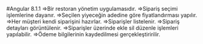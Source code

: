 #Angular 8.1.1
=>Bir restoran yönetim uygulamasıdır.
=>Sipariş seçimi işlemlerine dayanır.
=>Seçilen yiyeceğin adedine göre fiyatlandırması yapılır.
=>Her müşteri kendi siparişini hazırlar.
=>Siparişler listelenir.
=>Sipariş detayları görüntülenir.
=>Siparişler üzerinde ekle sil düzenle işlemleri yapılabilir.
=>Ödeme bilgilerinin kaydedilmesi gerçekleştiririlir.
